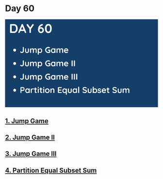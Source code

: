 # Day 60

![](../images/day60.png)

## [1. Jump Game](55.%20Jump%20Game.md)

## [2. Jump Game II](45.%20Jump%20Game%20II.md)

## [3. Jump Game III](1306.%20Jump%20Game%20III.md)

## [4. Partition Equal Subset Sum]()
